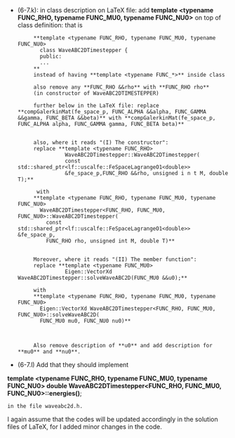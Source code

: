 - (6-7.k): in class description on LaTeX file:
		   add **template <typename FUNC_RHO, typename FUNC_MU0, typename FUNC_NU0>** on top of class definition: that is

		   **template <typename FUNC_RHO, typename FUNC_MU0, typename FUNC_NU0>
			 class WaveABC2DTimestepper {
			 public:
			 ...
		   **
		   instead of having **template <typename FUNC_*>** inside class

		   also remove any **FUNC_RHO &&rho** with **FUNC_RHO rho** 
		   (in constructor of WaveABC2DTIMESTEPPER)
		   
		   further below in the LaTeX file: replace **compGalerkinMat(fe_space_p, FUNC_ALPHA &&alpha, FUNC_GAMMA &&gamma, FUNC_BETA &&beta)** with **compGalerkinMat(fe_space_p, FUNC_ALPHA alpha, FUNC_GAMMA gamma, FUNC_BETA beta)**
		  
		  
		   also, where it reads "(I) The constructor": 
		   replace **template <typename FUNC_RHO>
		             WaveABC2DTimestepper::WaveABC2DTimestepper(
					 const std::shared_ptr<lf::uscalfe::FeSpaceLagrangeO1<double>>
					 &fe_space_p,FUNC_RHO &&rho, unsigned i n t M, double T);** 

			with 
		   **template <typename FUNC_RHO, typename FUNC_MU0, typename FUNC_NU0>
		     WaveABC2DTimestepper<FUNC_RHO, FUNC_MU0, FUNC_NU0>::WaveABC2DTimestepper(
			   const std::shared_ptr<lf::uscalfe::FeSpaceLagrangeO1<double>> &fe_space_p,
			   FUNC_RHO rho, unsigned int M, double T)**
            
		
		   Moreover, where it reads "(II) The member function":
		   replace **template <typename FUNC_MU0>
		   			 Eigen::VectorXd WaveABC2DTimestepper::solveWaveABC2D(FUNC_MU0 &&u0);** 

		   with
		   **template <typename FUNC_RHO, typename FUNC_MU0, typename FUNC_NU0>
		     Eigen::VectorXd WaveABC2DTimestepper<FUNC_RHO, FUNC_MU0, FUNC_NU0>::solveWaveABC2D(
    		 FUNC_MU0 mu0, FUNC_NU0 nu0)**


  		    
		   Also remove description of **u0** and add description for **mu0** and **nu0**.

- (6-7.l)        Add that they should implement 

**template <typename FUNC_RHO, typename FUNC_MU0, typename FUNC_NU0>
double
    WaveABC2DTimestepper<FUNC_RHO, FUNC_MU0, FUNC_NU0>::energies()**;
    
    in the file waveabc2d.h.

I again assume that the codes will be updated accordingly in the solution files of LaTeX, for I added minor changes in the code.


